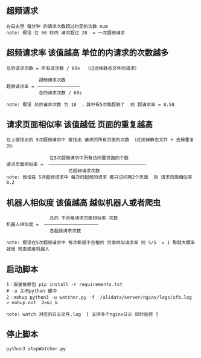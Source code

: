 ###


## 超频请求
    在日志里 每分钟 的请求次数超过约定的次数 num
    note: 假设 在 60 秒内 请求超过 20  = 一次超频请求

    
## 超频请求率 该值越高 单位的内请求的次数越多
    总的请求次数 = 所有请求数 / 60s  （过滤掉静态文件的请求）
     
                超频请求次数 
    超频请求率 = ————————————————
                总的请求次数 / 60s 

    note: 假设 总的请求次数 为 10  ，其中有5次都超频了  则 超请求率 = 0.50



## 请求页面相似率  该值越低 页面的重复越高
    在上面找出的 5次超频请求中 查找出 请求的所有页面的次数 （过滤掉静态文件 + 去掉重复的）
    
                    在5次超频请求中所有访问要页面的个数
    请求页面相似率 =  ————————————————————————————————————
                           总超频请求次数
    note: 假设在 5次超频请求中 每次的超频的请求 都只访问两2个页面  则 请求页面相似率 0.2


## 机器人相似度 该值越高 越似机器人或者爬虫

                    总的 不合格请求页面相似率 次数
    机器人相似度 =  ————————————————————   
                    总超频请求次数

    note: 假设在5次超频请求中 每次都是不合格的 页面相似请求率 则 5/5  = 1 那就大概率就是 爬虫或者机器人 


## 启动脚本 
    
    1：安装依赖包 pip install -r requirements.txt
    # -u 关闭python 缓冲
    2：nohup python3 -u watcher.py -f  /alidata/server/nginx/logs/xfb.log > nohup.out  2>&1 &
        
    note: watch 对应的日志文件.log  [ 支持多个nginx日志 同时监控 ]

## 停止脚本

    python3 stopWatcher.py
